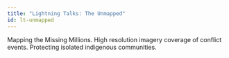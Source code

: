 ```yaml
---
title: "Lightning Talks: The Unmapped"
id: lt-unmapped
---
```

Mapping the Missing Millions.
High resolution imagery coverage of conflict events.
Protecting isolated indigenous communities.
